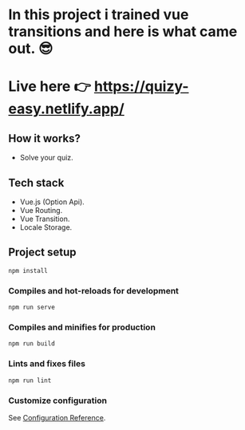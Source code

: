 # In this project i trained vue transitions and here is what came out. 😎
# Live here 👉 https://quizy-easy.netlify.app/

## How it works?
 - Solve your quiz.

## Tech stack
  - Vue.js (Option Api).
  - Vue Routing.
  - Vue Transition.
  - Locale Storage.



## Project setup
```
npm install
```
### Compiles and hot-reloads for development
```
npm run serve
```
### Compiles and minifies for production
```
npm run build
```
### Lints and fixes files
```
npm run lint
```
### Customize configuration
See [Configuration Reference](https://cli.vuejs.org/config/).

